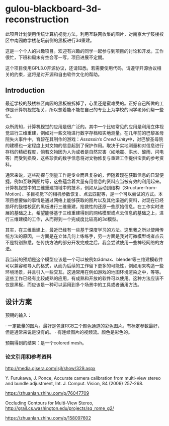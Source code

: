 # gulou-blackboard-3d-reconstruction

此项目计划使用传统计算机视觉方法，利用互联网收集的图片，对南京大学鼓楼校区中南园教学楼花坛前侧的黑板进行3d重建。

这是一个个人的兴趣项目。欢迎有兴趣的同学一起参与到项目的讨论和开发。工作很忙，下班和周末有空会写一写，项目进展不定期。

这个项目使用GPL3.0开源协议，还请知悉。若需要使用代码，请遵守开源协议相关的约束，这将是对开源和自由软件文化的帮助。

## Introduction
最近学校的鼓楼校区南园的黑板被拆掉了，心里还是蛮难受的。正好自己所做的工作是计算机视觉相关，所以想着能不能在自己的专业上为学校的同学老师们帮一些忙。

众所周知，计算机视觉的应用是很广泛的。其中一个比较常见的应用是利用立体视觉进行三维重建，例如对一些文物进行数字存档和实地测量。在几年前的巴黎圣母院失火事件中，育碧在其制作的游戏：*Assassin’s Creed Unity*中，对巴黎圣母院的建模也一定程度上对文物的信息起到了保护作用。取决于实地测量和对信息进行存档的精细程度，倘若文物因为人为或者是自然灾害（如地震、洪水、酸雨、闪电等）而受到损毁，这些珍贵的数字信息将对文物修复与重建工作提供宝贵的参考资料。

通常来说，这些勘探与测量工作是专业而且复杂的，但随着现在获取信息的日渐便捷，例如互联网图片等，这些蕴含着大量有用信息的资料应当被有效的利用起来。计算机视觉中的三维重建领域中的技术，例如从运动到结构（Structure-from-Motion）、多目视觉下的相机参数恢复、点云匹配等，是一个可以尝试的方式。本项目想要做的事情是通过网络上能够获取的图片以及其他渠道的资料，对现在已经损坏的鼓楼校区的黑板进行三维重建，抢救性的还原一些原始信息。在工作实时进展的基础之上，希望能够基于三维重建得到的网格模型或点云信息的基础之上，进行三维建模的工作，从而得到一个完成度比较高的3d模型。

其实，在三维重建上，最近已经有一些基于深度学习的方法。这里我之所以使用传统方法的原因，一方面是在立体几何上练练手，另一方面是我对可微模型或者点云不是特别熟悉。在传统方法的部分开发完成之后，我会尝试使用一些神经网络的方法。

我当前的预期是这个模型应该是一个可以被例如3dmax、blender等三维建模软件可以兼容和导入的格式，从而为后续的工作留下更多的可能性，例如用来构造一些环境场景，并且引入一些交互。这通常用在例如游戏的地图环境渲染之中，等等。这些工作已经有比较成熟的应用，有成熟和开放的软件可以使用。这种方法应该不仅是黑板，而应该是一种可以运用到多个场景中的工具或者通用方法。

## 设计方案
预期的输入：

· 一定数量的图片。最好是包含RGB三个颜色通道的彩色图片。有标定参数最好，但是通常来说是没有的。
· 有连续图片的视频流。颜色是彩色的。

预期得到的结果：是一个colored mesh。


### 论文引用和参考资料
http://media.gisera.com/jsjl/show/329.aspx

Y. Furukawa, J. Ponce, Accurate camera calibration from multi-view stereo and bundle adjustment, Int. J. Comput. Vision, 84 (2009) 257-268.

https://zhuanlan.zhihu.com/p/76047709

Occluding Contours for Multi-View Stereo, http://grail.cs.washington.edu/projects/sq_rome_g2/

https://zhuanlan.zhihu.com/p/158097602
